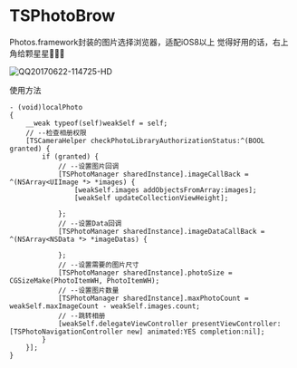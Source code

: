 # TSPhotoBrow

Photos.framework封装的图片选择浏览器，适配iOS8以上
觉得好用的话，右上角给颗星星🙏🙏🙏

![QQ20170622-114725-HD](https://github.com/HelloTime/TSAlbum/blob/master/Screen/QQ20170622-114725-HD.gif)

使用方法

```
- (void)localPhoto
{
    __weak typeof(self)weakSelf = self;
    // --检查相册权限
    [TSCameraHelper checkPhotoLibraryAuthorizationStatus:^(BOOL granted) {
        if (granted) {
            // --设置图片回调
            [TSPhotoManager sharedInstance].imageCallBack = ^(NSArray<UIImage *> *images) {
                [weakSelf.images addObjectsFromArray:images];
                [weakSelf updateCollectionViewHeight];
                
            };
            // --设置Data回调
            [TSPhotoManager sharedInstance].imageDataCallBack = ^(NSArray<NSData *> *imageDatas) {
                
            };
            // --设置需要的图片尺寸
            [TSPhotoManager sharedInstance].photoSize = CGSizeMake(PhotoItemWH, PhotoItemWH);
            // --设置图片数量
            [TSPhotoManager sharedInstance].maxPhotoCount = weakSelf.maxImageCount - weakSelf.images.count;
            // --跳转相册
            [weakSelf.delegateViewController presentViewController:[TSPhotoNavigationController new] animated:YES completion:nil];
        }
    }];
}
```
